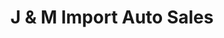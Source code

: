 ---
title: "J & M Import Auto Sales"
url: /fort-collins/j-und-m-import-auto-sales/
shop: Autohaus
---